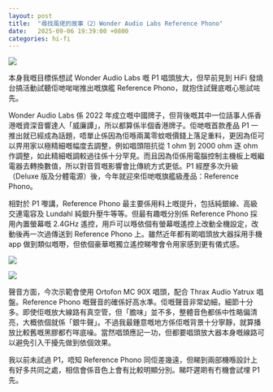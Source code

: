 ```yaml
---
layout: post
title:  "尋找風佬的故事（2）Wonder Audio Labs Reference Phono"
date:   2025-09-06 19:39:00 +0800
categories: hi-fi
---
```

![](https://pub-8c1ddb5aa2ec46d28f40b4295cf14b39.r2.dev/2025/09/ce58f5e900bbeec8c6d794032bb39fa2.jpeg)

本身我嘅目標係想試 Wonder Audio Labs 嘅 P1 唱頭放大，但早前見到 HiFi 發燒台搞活動試聽佢哋啱啱推出嘅旗艦 Reference Phono，就抱住試聲底嘅心態試咗先。

Wonder Audio Labs 係 2022 年成立嘅中國牌子，但背後嘅其中一位話事人係香港嘅資深音響達人「威廉譚」，所以都算係半個香港牌子。佢哋嘅首款產品 P1 一推出就已經成為話題，唔單止係因為佢喺兩萬零蚊嘅價錢上落足重料，更因為佢可以畀用家以極精細嘅幅度去調整，例如唱頭阻抗從 1 ohm 到 2000 ohm 逐 ohm 作調整，如此精細嘅調較過往係十分罕見。而且因為佢係用電腦控制主機板上嘅繼電器去轉換數值，所以對音質嘅影響會比傳統方式更低。P1 經歷多次升級（Deluxe 版及分體電源）後，今年就迎來佢哋嘅旗艦級產品：Reference Phono。

相對於 P1 嚟講，Reference Phono 最主要係用料上嘅提升，包括純銀線、高級交連電容及 Lundahl 純銀升壓牛等等。但最有趣嘅分別係 Reference Phono 採用內置螢幕嘅 2.4GHz 遙控，用戶可以喺依個有螢幕嘅遙控上改動全機設定，改動後再一次過傳送到 Reference Phono 上。雖然近年都有啲唱頭放大器採用手機 app 做到類似嘅嘢，但依個豪華嘅獨立遙控睇嚟會令用家感到更有儀式感。

![](https://pub-8c1ddb5aa2ec46d28f40b4295cf14b39.r2.dev/2025/09/bda815b8538e455bf542c95c5b9b1483.jpeg)

![](https://pub-8c1ddb5aa2ec46d28f40b4295cf14b39.r2.dev/2025/09/d5b10641d81a60075c298657b1a63cd8.jpeg)

聲音方面，今次示範會使用 Ortofon MC 90X 唱頭，配合 Thrax Audio Yatrux 唱盤。Reference Phono 嘅聲音的確係好高水準。佢嘅聲音非常幼細，細節十分多。即使佢嘅放大線路有真空管，但「膽味」並不多，整體音色都係中性略偏清亮，大概依個就係「銀牛聲」。不過我最鍾意嘅地方係佢嘅背景十分寧靜，就算播放比較舊嘅黑膠都冇咩底噪。當然唱頭應記一功，但都要唱頭放大器本身嘅線路可以避免引入干擾先做到依個效果。

我以前未試過 P1，唔知 Reference Phono 同佢差幾遠，但睇到兩部機喺設計上有好多共同之處，相信會係音色上會有比較明顯分別。睇吓遲啲有冇機會試埋 P1 先。